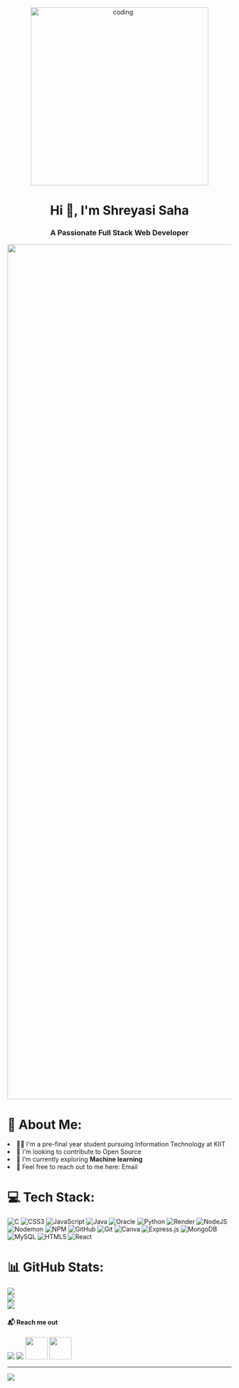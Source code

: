 <div align="center" >
  <img width="400" src="https://media.giphy.com/media/L1R1tvI9svkIWwpVYr/giphy.gif" alt="coding">
</div>

<h1 align="center">Hi 👋, I'm Shreyasi Saha</h1>

<h3 align="center">A Passionate Full Stack Web Developer </h3>

<p align="left">
  <img src="https://www.animatedimages.org/data/media/562/animated-line-image-0184.gif" width="1920" 
</p>

# 💫 About Me:
<li>👩‍🎓 I'm a pre-final year student pursuing Information Technology at KIIT</li>  
<li>🔭 I'm looking to contribute to Open Source</li> 
<li>🌱 I’m currently exploring <B>Machine learning</B></li>
<li>📝 Feel free to reach out to me here: <a href="https://mail.google.com/mail/u/0/?fs=1&tf=cm&source=mailto&to=shreyasisaha74@gmail.com" style="text-decoration: none;">Email</a></li>


# 💻 Tech Stack:
![C](https://img.shields.io/badge/c-%2300599C.svg?style=for-the-badge&logo=c&logoColor=white) ![CSS3](https://img.shields.io/badge/css3-%231572B6.svg?style=for-the-badge&logo=css3&logoColor=white) ![JavaScript](https://img.shields.io/badge/javascript-%23323330.svg?style=for-the-badge&logo=javascript&logoColor=%23F7DF1E) ![Java](https://img.shields.io/badge/java-%23ED8B00.svg?style=for-the-badge&logo=openjdk&logoColor=white) ![Oracle](https://img.shields.io/badge/Oracle-F80000?style=for-the-badge&logo=oracle&logoColor=white) ![Python](https://img.shields.io/badge/python-3670A0?style=for-the-badge&logo=python&logoColor=ffdd54) ![Render](https://img.shields.io/badge/Render-%46E3B7.svg?style=for-the-badge&logo=render&logoColor=white) ![NodeJS](https://img.shields.io/badge/node.js-6DA55F?style=for-the-badge&logo=node.js&logoColor=white) ![Nodemon](https://img.shields.io/badge/NODEMON-%23323330.svg?style=for-the-badge&logo=nodemon&logoColor=%BBDEAD) ![NPM](https://img.shields.io/badge/NPM-%23CB3837.svg?style=for-the-badge&logo=npm&logoColor=white) ![GitHub](https://img.shields.io/badge/github-%23121011.svg?style=for-the-badge&logo=github&logoColor=white) ![Git](https://img.shields.io/badge/git-%23F05033.svg?style=for-the-badge&logo=git&logoColor=white) ![Canva](https://img.shields.io/badge/Canva-%2300C4CC.svg?style=for-the-badge&logo=Canva&logoColor=white) ![Express.js](https://img.shields.io/badge/express.js-%23404d59.svg?style=for-the-badge&logo=express&logoColor=%2361DAFB) ![MongoDB](https://img.shields.io/badge/MongoDB-%234ea94b.svg?style=for-the-badge&logo=mongodb&logoColor=white) ![MySQL](https://img.shields.io/badge/mysql-4479A1.svg?style=for-the-badge&logo=mysql&logoColor=white) ![HTML5](https://img.shields.io/badge/html5-%23E34F26.svg?style=for-the-badge&logo=html5&logoColor=white) ![React](https://img.shields.io/badge/react-%2320232a.svg?style=for-the-badge&logo=react&logoColor=%2361DAFB)
# 📊 GitHub Stats:
![](https://github-readme-stats.vercel.app/api?username=ShreyasiSaha1&theme=dark&hide_border=false&include_all_commits=true&count_private=true)<br/>
![](https://github-readme-streak-stats.herokuapp.com/?user=ShreyasiSaha1&theme=dark&hide_border=false)<br/>
![](https://github-readme-stats.vercel.app/api/top-langs/?username=ShreyasiSaha1&theme=dark&hide_border=false&include_all_commits=true&count_private=true&layout=compact)
<h4> 📬 Reach me out </h4>
<p align="left">
<a href = "https://www.linkedin.com/in/shreyasi-saha2/"><img src="https://img.icons8.com/fluent/48/000000/linkedin.png"/></a>
<a href = "https://x.com/ShreyasiSa55984?t=VUABYfFLxp5EppAGCmIaPA&s=09"><img src="https://img.icons8.com/fluent/48/000000/twitter.png"/></a>
<a href = "https://leetcode.com/u/Shreyasi_saha/"><img src="https://leetcode.com/static/images/LeetCode_logo_rvs.png" height="50rem" width="50rem"/></a>
  <a href = "https://www.geeksforgeeks.org/user/shreyasi5q65/"><img src="https://media.geeksforgeeks.org/wp-content/uploads/20210228231058/gfg.png" height="50rem" width="50rem"/></a>

</p>






---
[![](https://visitcount.itsvg.in/api?id=ShreyasiSaha1&icon=5&color=0)](https://visitcount.itsvg.in)

<!-- Proudly created with GPRM ( https://gprm.itsvg.in ) -->
